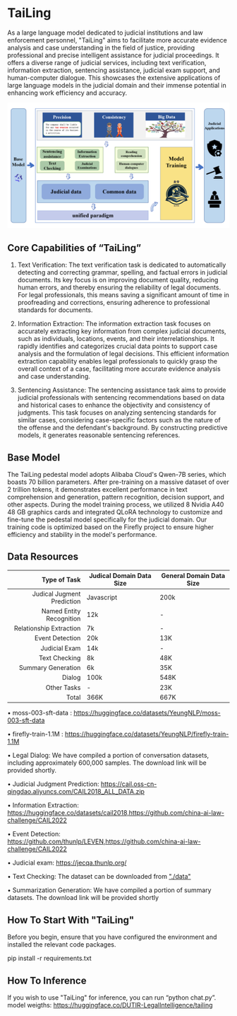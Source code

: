 # TaiLing

As a large language model dedicated to judicial institutions and law enforcement personnel, "TaiLing" aims to facilitate more accurate evidence analysis and case understanding in the field of justice, providing professional and precise intelligent assistance for judicial proceedings. It offers a diverse range of judicial services, including text verification, information extraction, sentencing assistance, judicial exam support, and human-computer dialogue. This showcases the extensive applications of large language models in the judicial domain and their immense potential in enhancing work efficiency and accuracy.

<picture>
 <img alt="YOUR-ALT-TEXT" src="https://github.com/DUTIR-LegalIntelligence/Tailing/blob/main/framework.png">
</picture>

## Core Capabilities of “TaiLing”

1.	Text Verification: The text verification task is dedicated to automatically detecting and correcting grammar, spelling, and factual errors in judicial documents. Its key focus is on improving document quality, reducing human errors, and thereby ensuring the reliability of legal documents. For legal professionals, this means saving a significant amount of time in proofreading and corrections, ensuring adherence to professional standards for documents.

2.	Information Extraction: The information extraction task focuses on accurately extracting key information from complex judicial documents, such as individuals, locations, events, and their interrelationships. It rapidly identifies and categorizes crucial data points to support case analysis and the formulation of legal decisions. This efficient information extraction capability enables legal professionals to quickly grasp the overall context of a case, facilitating more accurate evidence analysis and case understanding.
   
3.	Sentencing Assistance: The sentencing assistance task aims to provide judicial professionals with sentencing recommendations based on data and historical cases to enhance the objectivity and consistency of judgments. This task focuses on analyzing sentencing standards for similar cases, considering case-specific factors such as the nature of the offense and the defendant's background. By constructing predictive models, it generates reasonable sentencing references.

## Base Model

The TaiLing pedestal model adopts Alibaba Cloud's Qwen-7B series, which boasts 70 billion parameters. After pre-training on a massive dataset of over 2 trillion tokens, it demonstrates excellent performance in text comprehension and generation, pattern recognition, decision support, and other aspects. During the model training process, we utilized 8 Nvidia A40 48 GB graphics cards and integrated QLoRA technology to customize and fine-tune the pedestal model specifically for the judicial domain. Our training code is optimized based on the Firefly project to ensure higher efficiency and stability in the model's performance.

## Data Resources

| Type of Task                          | Judical Domain Data Size | General Domain Data Size |
|--------------------------------------:|--------------------------|--------------------------|
| Judical Jugment Prediction| Javascript|          200k            |            -             |
| Named Entity Recognition              |           12k            |            -             |
| Relationship Extraction               |            7k            |            -             |
| Event Detection                       |           20k            |           13K            |
| Judicial Exam                         |           14k            |            -             |
| Text Checking                         |            8k            |           48K            |
| Summary Generation                    |            6k            |           35K            |
| Dialog                                |          100k            |          548K            |
| Other Tasks                           |            -             |           23K            |
| Total                                 |          366K            |          667K            |


•	moss-003-sft-data : https://huggingface.co/datasets/YeungNLP/moss-003-sft-data

•	firefly-train-1.1M : https://huggingface.co/datasets/YeungNLP/firefly-train-1.1M

•	Legal Dialog: We have compiled a portion of conversation datasets, including approximately 600,000 samples. The download link will be provided shortly.

•	Judicial Judgment Prediction: https://cail.oss-cn-qingdao.aliyuncs.com/CAIL2018_ALL_DATA.zip 

•	Information Extraction: https://huggingface.co/datasets/cail2018,https://github.com/china-ai-law-challenge/CAIL2022

•	Event Detection: https://github.com/thunlp/LEVEN,https://github.com/china-ai-law-challenge/CAIL2022

•	Judicial exam: https://jecqa.thunlp.org/

•	Text Checking: The dataset can be downloaded from ["./data"](https://github.com/DUTIR-LegalIntelligence/Tailing/tree/main/data)

•	Summarization Generation: We have compiled a portion of summary datasets. The download link will be provided shortly

## How To Start With "TaiLing"

Before you begin, ensure that you have configured the environment and installed the relevant code packages. 

pip install -r requirements.txt

## How To Inference

If you wish to use "TaiLing" for inference, you can run “python chat.py”. 
model weigths: https://huggingface.co/DUTIR-LegalIntelligence/tailing
